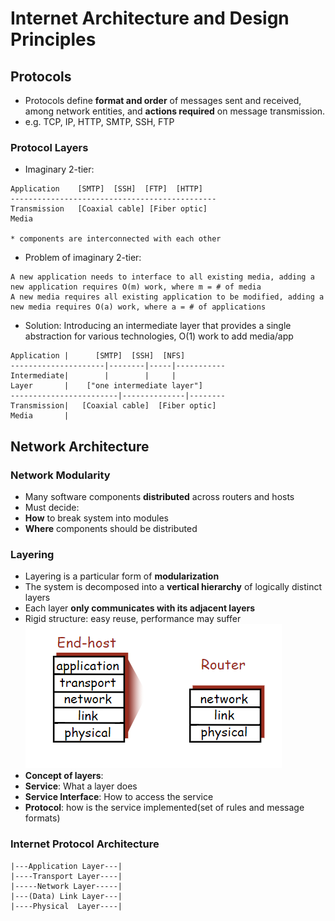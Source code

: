 # Internet Architecture and Design Principles
## Protocols
- Protocols define **format and order** of messages sent and received, among network entities, and **actions required** on message transmission.
- e.g. TCP, IP, HTTP, SMTP, SSH, FTP
### Protocol Layers
- Imaginary 2-tier:
```
Application    [SMTP]  [SSH]  [FTP]  [HTTP]
----------------------------------------------
Transmission   [Coaxial cable] [Fiber optic]
Media

* components are interconnected with each other
```
- Problem of imaginary 2-tier:

 ```
A new application needs to interface to all existing media, adding a new application requires O(m) work, where m = # of media
A new media requires all existing application to be modified, adding a new media requires O(a) work, where a = # of applications
 ```
- Solution: Introducing an intermediate layer that provides a single abstraction for various technologies, O(1) work to add media/app
```
Application |      [SMTP]  [SSH]  [NFS]
---------------------|--------|-----|-----------
Intermediate|        |        |     |
Layer       |    ["one intermediate layer"]
------------------------|--------------|--------
Transmission|   [Coaxial cable]  [Fiber optic]
Media       |
```
## Network Architecture
### Network Modularity
- Many software components **distributed** across routers and hosts
- Must decide:
 - **How** to break system into modules
 - **Where** components should be distributed

### Layering
- Layering is a particular form of **modularization**
- The system is decomposed into a **vertical hierarchy** of logically distinct layers
- Each layer **only communicates with its adjacent layers**
- Rigid structure: easy reuse, performance may suffer
<img src="layer.png"></img>
- **Concept of layers**:
 - **Service**: What a layer does
 - **Service Interface**: How to access the service
 - **Protocol**: how is the service implemented(set of rules and message formats)

### Internet Protocol Architecture
```
|---Application Layer---|
|----Transport Layer----|
|-----Network Layer-----|
|---(Data) Link Layer---|
|----Physical  Layer----|
```
